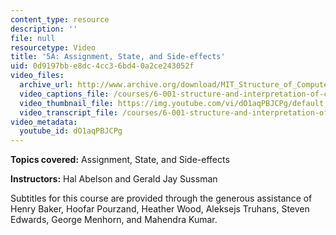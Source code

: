 ```yaml
---
content_type: resource
description: ''
file: null
resourcetype: Video
title: '5A: Assignment, State, and Side-effects'
uid: 0d9197bb-e8dc-4cc3-6bd4-0a2ce243052f
video_files:
  archive_url: http://www.archive.org/download/MIT_Structure_of_Computer_Programs_1986/lec5a.mp4
  video_captions_file: /courses/6-001-structure-and-interpretation-of-computer-programs-spring-2005/6e579b4bacf6563ca368f84de697ad14_dO1aqPBJCPg.vtt
  video_thumbnail_file: https://img.youtube.com/vi/dO1aqPBJCPg/default.jpg
  video_transcript_file: /courses/6-001-structure-and-interpretation-of-computer-programs-spring-2005/16ee3e36a574a5d66e45961725170e73_dO1aqPBJCPg.pdf
video_metadata:
  youtube_id: dO1aqPBJCPg
---
```


**Topics covered:** Assignment, State, and Side-effects

**Instructors:** Hal Abelson and Gerald Jay Sussman

Subtitles for this course are provided through the generous assistance of Henry Baker, Hoofar Pourzand, Heather Wood, Aleksejs Truhans, Steven Edwards, George Menhorn, and Mahendra Kumar.